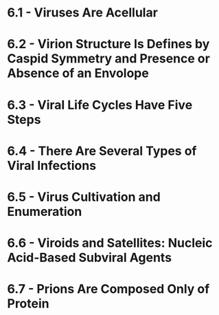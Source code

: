 # 6.1 - Viruses Are Acellular
# 6.2 - Virion Structure Is Defines by Caspid Symmetry and Presence or Absence of an Envolope
# 6.3 - Viral Life Cycles Have Five Steps
# 6.4 - There Are Several Types of Viral Infections
# 6.5 - Virus Cultivation and Enumeration
# 6.6 - Viroids and Satellites: Nucleic Acid-Based Subviral Agents
# 6.7 - Prions Are Composed Only of Protein
